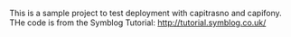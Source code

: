This is a sample project to test deployment with capitrasno and capifony. 
THe code is from the Symblog Tutorial: http://tutorial.symblog.co.uk/